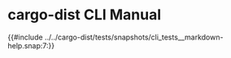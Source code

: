 # cargo-dist CLI Manual

<!-- toc -->

{{#include ../../cargo-dist/tests/snapshots/cli_tests__markdown-help.snap:7:}}

[workspace.metadata.dist]: ./config.md#metadatadist